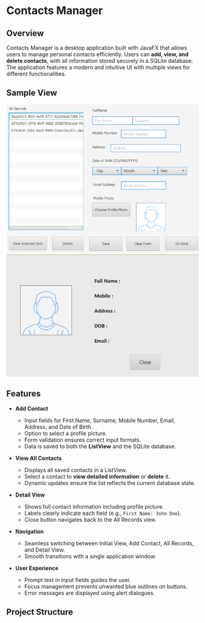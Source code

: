 # Contacts Manager

## Overview
Contacts Manager is a desktop application built with JavaFX that allows users to manage personal contacts efficiently. Users can **add, view, and delete contacts**, with all information stored securely in a SQLite database. The application features a modern and intuitive UI with multiple views for different functionalities.

## Sample View
<img src="images/1.png" alt="Contacts Manager Screenshot" width="600">

<img src="images/2.png" alt="Contacts Manager Screenshot" width="600">



## Features
- **Add Contact**
  - Input fields for First Name, Surname, Mobile Number, Email, Address, and Date of Birth.
  - Option to select a profile picture.
  - Form validation ensures correct input formats.
  - Data is saved to both the **ListView** and the SQLite database.

- **View All Contacts**
  - Displays all saved contacts in a ListView.
  - Select a contact to **view detailed information** or **delete** it.
  - Dynamic updates ensure the list reflects the current database state.

- **Detail View**
  - Shows full contact information including profile picture.
  - Labels clearly indicate each field (e.g., `First Name: John Doe`).
  - Close button navigates back to the All Records view.

- **Navigation**
  - Seamless switching between Initial View, Add Contact, All Records, and Detail View.
  - Smooth transitions with a single application window.

- **User Experience**
  - Prompt text in input fields guides the user.
  - Focus management prevents unwanted blue outlines on buttons.
  - Error messages are displayed using alert dialogues.

## Project Structure
